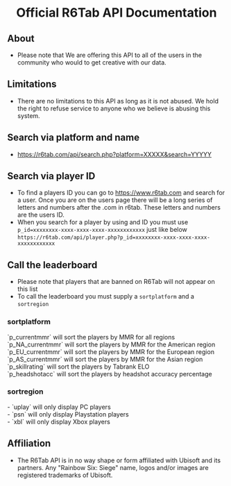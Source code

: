 <p align="center">
  <h1 align="center">Official R6Tab API Documentation</h3>
</p>

## About
- Please note that We are offering this API to all of the users in the community who would to get creative with our data.

## Limitations
- There are no limitations to this API as long as it is not abused. We hold the right to refuse service to anyone who we believe is abusing this system.

## Search via platform and name
- https://r6tab.com/api/search.php?platform=XXXXX&search=YYYYY

## Search via player ID
- To find a players ID you can go to https://www.r6tab.com and search for a user. Once you are on the users page there will be a long series of letters and numbers after the .com in r6tab. These letters and numbers are the users ID.
- When you search for a player by using and ID you must use `p_id=xxxxxxxx-xxxx-xxxx-xxxx-xxxxxxxxxxxx` just like below
`https://r6tab.com/api/player.php?p_id=xxxxxxxx-xxxx-xxxx-xxxx-xxxxxxxxxxxx`

## Call the leaderboard
- Please note that players that are banned on R6Tab will not appear on this list
- To call the leaderboard you must supply a `sortplatform` and a `sortregion`

<h3>sortplatform</h3>
`p_currentmmr` will sort the players by MMR for all regions<br>
`p_NA_currentmmr` will sort the players by MMR for the American region<br>
`p_EU_currentmmr` will sort the players by MMR for the European region<br>
`p_AS_currentmmr` will sort the players by MMR for the Asian region<br>
`p_skillrating` will sort the players by Tabrank ELO<br>
`p_headshotacc` will sort the players by headshot accuracy percentage<br>

<h3>sortregion</h3>
- `uplay` will only display PC players<br>
- `psn` will only display Playstation players<br>
- `xbl` will only display Xbox players<br>


## Affiliation
- The R6Tab API is in no way shape or form affiliated with Ubisoft and its partners. Any "Rainbow Six: Siege" name, logos and/or images are registered trademarks of Ubisoft.
